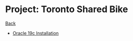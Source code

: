 # Project: Toronto Shared Bike

[Back](../../README.md)

- [Oracle 19c Installation](./oracle_db_install/oracle_db_install.md)
